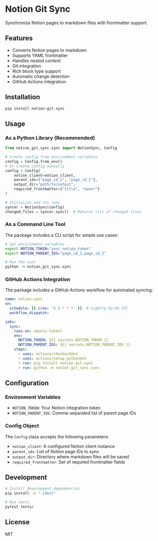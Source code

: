 # Notion Git Sync

Synchronize Notion pages to markdown files with frontmatter support.

## Features
- Converts Notion pages to markdown
- Supports YAML frontmatter
- Handles nested content
- Git integration
- Rich block type support
- Automatic change detection
- GitHub Actions integration

## Installation
```bash
pip install notion-git-sync
```

## Usage

### As a Python Library (Recommended)
```python
from notion_git_sync.sync import NotionSync, Config

# Create config from environment variables
config = Config.from_env()
# Or create config manually
config = Config(
    notion_client=notion_client,
    parent_ids=["page_id_1", "page_id_2"],
    output_dir="path/to/output",
    required_frontmatter={"title", "owner"}
)

# Initialize and run sync
syncer = NotionSync(config)
changed_files = syncer.sync()  # Returns list of changed files
```

### As a Command Line Tool
The package includes a CLI script for simple use cases:

```bash
# Set environment variables
export NOTION_TOKEN="your_notion_token"
export NOTION_PARENT_IDS="page_id_1,page_id_2"

# Run the sync
python -m notion_git_sync.sync
```

### GitHub Actions Integration
The package includes a GitHub Actions workflow for automated syncing:

```yaml
name: notion-sync
on:
  schedule: [{ cron: '5 2 * * *' }]  # nightly 02:05 UTC
  workflow_dispatch:

jobs:
  sync:
    runs-on: ubuntu-latest
    env:
      NOTION_TOKEN: ${{ secrets.NOTION_TOKEN }}
      NOTION_PARENT_IDS: ${{ secrets.NOTION_PARENT_IDS }}
    steps:
      - uses: actions/checkout@v4
      - uses: actions/setup-python@v5
      - run: pip install notion-git-sync
      - run: python -m notion_git_sync.sync
```

## Configuration

### Environment Variables
- `NOTION_TOKEN`: Your Notion integration token
- `NOTION_PARENT_IDS`: Comma-separated list of parent page IDs

### Config Object
The `Config` class accepts the following parameters:
- `notion_client`: A configured Notion client instance
- `parent_ids`: List of Notion page IDs to sync
- `output_dir`: Directory where markdown files will be saved
- `required_frontmatter`: Set of required frontmatter fields

## Development
```bash
# Install development dependencies
pip install -e ".[dev]"

# Run tests
pytest tests/
```

## License
MIT
